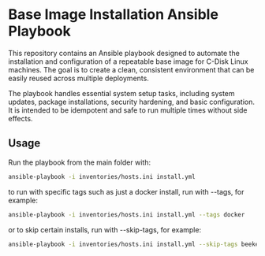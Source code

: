 # Base Image Installation Ansible Playbook

This repository contains an Ansible playbook designed to automate the installation and configuration of a repeatable base image for C-Disk Linux machines. The goal is to create a clean, consistent environment that can be easily reused across multiple deployments.

The playbook handles essential system setup tasks, including system updates, package installations, security hardening, and basic configuration. It is intended to be idempotent and safe to run multiple times without side effects.

## Usage

Run the playbook from the main folder with:
```bash
ansible-playbook -i inventories/hosts.ini install.yml
```

to run with specific tags such as just a docker install, run with --tags, for example:
```bash
ansible-playbook -i inventories/hosts.ini install.yml --tags docker
```

or to skip certain installs, run with --skip-tags, for example: 
```bash
ansible-playbook -i inventories/hosts.ini install.yml --skip-tags beekeeper
```
